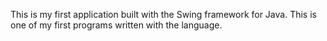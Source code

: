This is my first application built with the Swing framework for Java. This is one of my first programs written with the language.
